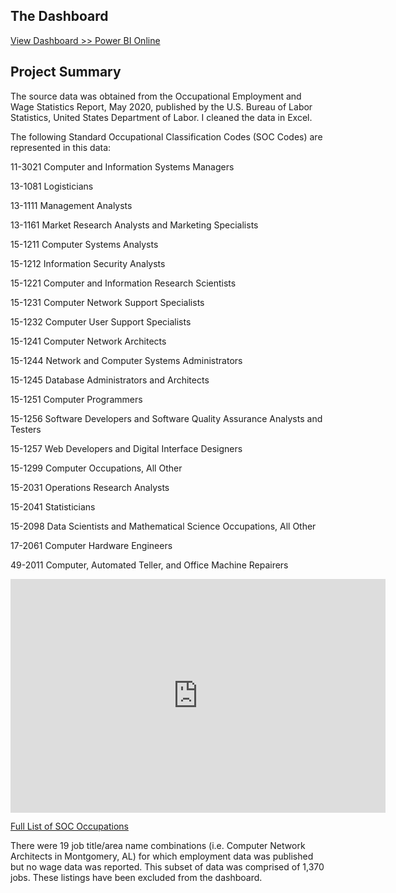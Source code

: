 ## The Dashboard
[View Dashboard >> Power BI Online](https://app.powerbi.com/view?r=eyJrIjoiM2I3ZmUyNWYtMDg5NS00NDBhLTkwNjAtNGMzNDY5NGRmYjJmIiwidCI6IjEwMWRhNTg3LTE4NDMtNGY1Mi04YjhhLTE3YjA2OWM2NmQzMyIsImMiOjJ9&pageName=ReportSectionfad1ab497d819c8f2b05)

## Project Summary

The source data was obtained from the Occupational Employment and Wage Statistics Report, May 2020, published by the U.S. Bureau of Labor Statistics, 
United States Department of Labor. I cleaned the data in Excel. 

The following Standard Occupational Classification Codes (SOC Codes) are represented in this data: 


11-3021 Computer and Information Systems Managers

13-1081  Logisticians

13-1111  Management Analysts

13-1161  Market Research Analysts and Marketing Specialists

15-1211  Computer Systems Analysts

15-1212  Information Security Analysts

15-1221  Computer and Information Research Scientists

15-1231  Computer Network Support Specialists

15-1232  Computer User Support Specialists

15-1241  Computer Network Architects

15-1244  Network and Computer Systems Administrators

15-1245  Database Administrators and Architects

15-1251  Computer Programmers

15-1256  Software Developers and Software Quality Assurance Analysts and Testers

15-1257  Web Developers and Digital Interface Designers

15-1299  Computer Occupations, All Other

15-2031  Operations Research Analysts

15-2041  Statisticians

15-2098  Data Scientists and Mathematical Science Occupations, All Other

17-2061  Computer Hardware Engineers

49-2011  Computer, Automated Teller, and Office Machine Repairers

<iframe width="600" height="373.5" src="https://app.powerbi.com/view?r=eyJrIjoiM2I3ZmUyNWYtMDg5NS00NDBhLTkwNjAtNGMzNDY5NGRmYjJmIiwidCI6IjEwMWRhNTg3LTE4NDMtNGY1Mi04YjhhLTE3YjA2OWM2NmQzMyIsImMiOjJ9&pageName=ReportSectionfad1ab497d819c8f2b05" frameborder="0" allowFullScreen="true"></iframe>

[Full List of SOC Occupations](https://www.bls.gov/oes/current/oes_stru.htm)

There were 19 job title/area name combinations (i.e. Computer Network Architects in Montgomery, AL)  for which employment data was published but no wage data was reported. This subset of data was comprised of 1,370 jobs.
These listings have been excluded from the dashboard. 


